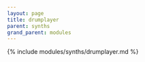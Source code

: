 ```yaml
---
layout: page
title: drumplayer
parent: synths
grand_parent: modules
---
```


{% include modules/synths/drumplayer.md %}

